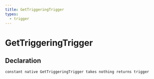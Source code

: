 ```yaml
---
title: GetTriggeringTrigger
types:
  - trigger
---
```


# GetTriggeringTrigger

## Declaration

```
constant native GetTriggeringTrigger takes nothing returns trigger
```